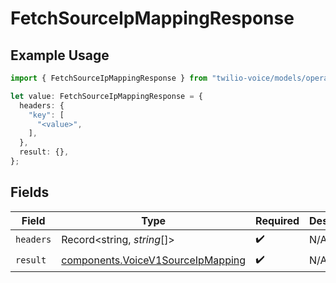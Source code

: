 # FetchSourceIpMappingResponse

## Example Usage

```typescript
import { FetchSourceIpMappingResponse } from "twilio-voice/models/operations";

let value: FetchSourceIpMappingResponse = {
  headers: {
    "key": [
      "<value>",
    ],
  },
  result: {},
};
```

## Fields

| Field                                                                                  | Type                                                                                   | Required                                                                               | Description                                                                            |
| -------------------------------------------------------------------------------------- | -------------------------------------------------------------------------------------- | -------------------------------------------------------------------------------------- | -------------------------------------------------------------------------------------- |
| `headers`                                                                              | Record<string, *string*[]>                                                             | :heavy_check_mark:                                                                     | N/A                                                                                    |
| `result`                                                                               | [components.VoiceV1SourceIpMapping](../../models/components/voicev1sourceipmapping.md) | :heavy_check_mark:                                                                     | N/A                                                                                    |